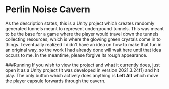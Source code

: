 # Perlin Noise Cavern
As the description states, this is a Unity project which creates randomly generated tunnels meant to represent underground tunnels. This was meant to be the base for a game where the player would travel down the tunnels collecting resources, which is where the glowing green crystals come in to things. I eventually realized I didn't have an idea on how to make that fun in an original way, so the work I had already done will wait here until that idea occurs to me. In the meantime, please forgive its rough appearance.

###Running
If you wish to view the project and what it currently does, just open it as a Unity project (It was developed in version 2021.3.24f1) and hit play. The only button which actively does anything is **Left Alt** which move the player capsule forwards through the cavern.
